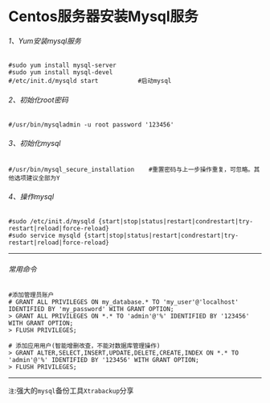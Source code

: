 # Centos服务器安装Mysql服务

###### 1、Yum安装mysql服务
```
#sudo yum install mysql-server
#sudo yum install mysql-devel
#/etc/init.d/mysqld start           #启动mysql
```

###### 2、初始化root密码
```
#/usr/bin/mysqladmin -u root password '123456'
```

###### 3、初始化mysql
```
#/usr/bin/mysql_secure_installation    #重置密码与上一步操作重复，可忽略。其他选项建议全部为Y
```

###### 4、操作mysql
```
#sudo /etc/init.d/mysqld {start|stop|status|restart|condrestart|try-restart|reload|force-reload}
#sudo service mysqld {start|stop|status|restart|condrestart|try-restart|reload|force-reload}
```

------
###### 常用命令

```
#添加管理员账户
# GRANT ALL PRIVILEGES ON my_database.* TO 'my_user'@'localhost' IDENTIFIED BY 'my_password' WITH GRANT OPTION;
> GRANT ALL PRIVILEGES ON *.* TO 'admin'@'%' IDENTIFIED BY '123456' WITH GRANT OPTION;
> FLUSH PRIVILEGES;
```

```
# 添加应用用户(智能增删改查，不能对数据库管理操作)
> GRANT ALTER,SELECT,INSERT,UPDATE,DELETE,CREATE,INDEX ON *.* TO 'admin'@'%' IDENTIFIED BY '123456' WITH GRANT OPTION;
> FLUSH PRIVILEGES;
```

------
`注`:强大的`mysql`备份工具`Xtrabackup`分享
